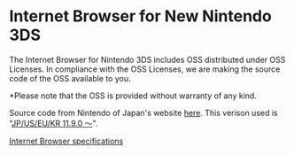 #  Internet Browser for New Nintendo 3DS
The Internet Browser for Nintendo 3DS includes OSS distributed under OSS Licenses. In compliance with the OSS Licenses, we are making the source code of the OSS available to you.

*Please note that the OSS is provided without warranty of any kind. 

Source code from Nintendo of Japan's website [here](https://www.nintendo.co.jp/support/oss/index.html). This verison used is "[JP/US/EU/KR 11.9.0 ～](https://www.nintendo.co.jp/support/oss/data/NewNintendo3DS_OpenSources11.9.0-.zip)".

[Internet Browser specifications](http://www.nintendo.com/3ds/internetbrowser/specs)
